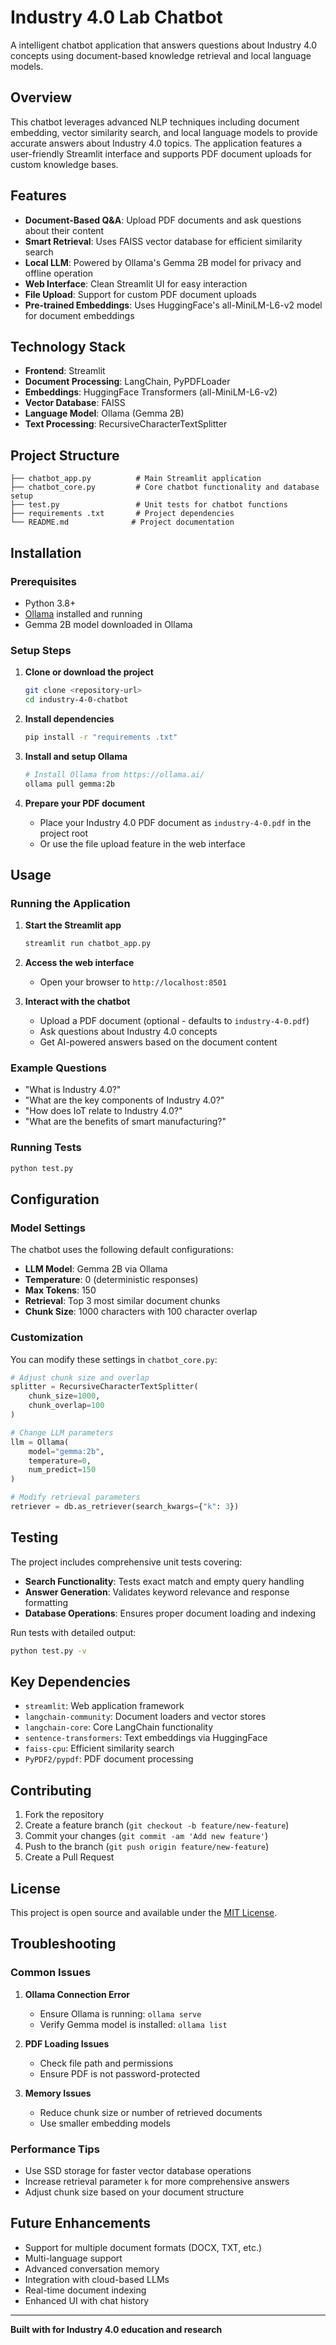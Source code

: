 # Industry 4.0 Lab Chatbot 

A intelligent chatbot application that answers questions about Industry 4.0 concepts using document-based knowledge retrieval and local language models.

##  Overview

This chatbot leverages advanced NLP techniques including document embedding, vector similarity search, and local language models to provide accurate answers about Industry 4.0 topics. The application features a user-friendly Streamlit interface and supports PDF document uploads for custom knowledge bases.

##  Features

- **Document-Based Q&A**: Upload PDF documents and ask questions about their content
- **Smart Retrieval**: Uses FAISS vector database for efficient similarity search
- **Local LLM**: Powered by Ollama's Gemma 2B model for privacy and offline operation
- **Web Interface**: Clean Streamlit UI for easy interaction
- **File Upload**: Support for custom PDF document uploads
- **Pre-trained Embeddings**: Uses HuggingFace's all-MiniLM-L6-v2 model for document embeddings

##  Technology Stack

- **Frontend**: Streamlit
- **Document Processing**: LangChain, PyPDFLoader
- **Embeddings**: HuggingFace Transformers (all-MiniLM-L6-v2)
- **Vector Database**: FAISS
- **Language Model**: Ollama (Gemma 2B)
- **Text Processing**: RecursiveCharacterTextSplitter

##  Project Structure

```
├── chatbot_app.py          # Main Streamlit application
├── chatbot_core.py         # Core chatbot functionality and database setup
├── test.py                 # Unit tests for chatbot functions
├── requirements .txt       # Project dependencies
└── README.md              # Project documentation
```

##  Installation

### Prerequisites

- Python 3.8+
- [Ollama](https://ollama.ai/) installed and running
- Gemma 2B model downloaded in Ollama

### Setup Steps

1. **Clone or download the project**
   ```bash
   git clone <repository-url>
   cd industry-4-0-chatbot
   ```

2. **Install dependencies**
   ```bash
   pip install -r "requirements .txt"
   ```

3. **Install and setup Ollama**
   ```bash
   # Install Ollama from https://ollama.ai/
   ollama pull gemma:2b
   ```

4. **Prepare your PDF document**
   - Place your Industry 4.0 PDF document as `industry-4-0.pdf` in the project root
   - Or use the file upload feature in the web interface

##  Usage

### Running the Application

1. **Start the Streamlit app**
   ```bash
   streamlit run chatbot_app.py
   ```

2. **Access the web interface**
   - Open your browser to `http://localhost:8501`

3. **Interact with the chatbot**
   - Upload a PDF document (optional - defaults to `industry-4-0.pdf`)
   - Ask questions about Industry 4.0 concepts
   - Get AI-powered answers based on the document content

### Example Questions

- "What is Industry 4.0?"
- "What are the key components of Industry 4.0?"
- "How does IoT relate to Industry 4.0?"
- "What are the benefits of smart manufacturing?"

### Running Tests

```bash
python test.py
```

##  Configuration

### Model Settings

The chatbot uses the following default configurations:

- **LLM Model**: Gemma 2B via Ollama
- **Temperature**: 0 (deterministic responses)
- **Max Tokens**: 150
- **Retrieval**: Top 3 most similar document chunks
- **Chunk Size**: 1000 characters with 100 character overlap

### Customization

You can modify these settings in `chatbot_core.py`:

```python
# Adjust chunk size and overlap
splitter = RecursiveCharacterTextSplitter(
    chunk_size=1000, 
    chunk_overlap=100
)

# Change LLM parameters
llm = Ollama(
    model="gemma:2b", 
    temperature=0, 
    num_predict=150
)

# Modify retrieval parameters
retriever = db.as_retriever(search_kwargs={"k": 3})
```

##  Testing

The project includes comprehensive unit tests covering:

- **Search Functionality**: Tests exact match and empty query handling
- **Answer Generation**: Validates keyword relevance and response formatting
- **Database Operations**: Ensures proper document loading and indexing

Run tests with detailed output:
```bash
python test.py -v
```

##  Key Dependencies

- `streamlit`: Web application framework
- `langchain-community`: Document loaders and vector stores
- `langchain-core`: Core LangChain functionality
- `sentence-transformers`: Text embeddings via HuggingFace
- `faiss-cpu`: Efficient similarity search
- `PyPDF2/pypdf`: PDF document processing

##  Contributing

1. Fork the repository
2. Create a feature branch (`git checkout -b feature/new-feature`)
3. Commit your changes (`git commit -am 'Add new feature'`)
4. Push to the branch (`git push origin feature/new-feature`)
5. Create a Pull Request

## License

This project is open source and available under the [MIT License](LICENSE).

## Troubleshooting

### Common Issues

1. **Ollama Connection Error**
   - Ensure Ollama is running: `ollama serve`
   - Verify Gemma model is installed: `ollama list`

2. **PDF Loading Issues**
   - Check file path and permissions
   - Ensure PDF is not password-protected

3. **Memory Issues**
   - Reduce chunk size or number of retrieved documents
   - Use smaller embedding models

### Performance Tips

- Use SSD storage for faster vector database operations
- Increase retrieval parameter `k` for more comprehensive answers
- Adjust chunk size based on your document structure

##  Future Enhancements

- Support for multiple document formats (DOCX, TXT, etc.)
- Multi-language support
- Advanced conversation memory
- Integration with cloud-based LLMs
- Real-time document indexing
- Enhanced UI with chat history

---

**Built with for Industry 4.0 education and research**
